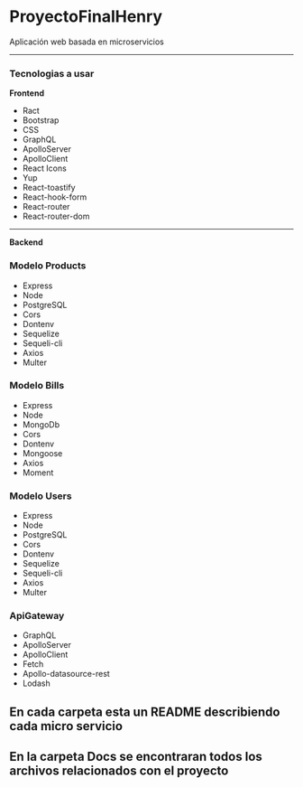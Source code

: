 # ProyectoFinalHenry
Aplicación web basada en microservicios 

---

### Tecnologias a usar

**Frontend**

- Ract
- Bootstrap
- CSS
- GraphQL
- ApolloServer
- ApolloClient
- React Icons
- Yup
- React-toastify
- React-hook-form
- React-router
- React-router-dom

---

**Backend**

### Modelo Products 
- Express
- Node
- PostgreSQL
- Cors
- Dontenv
- Sequelize
- Sequeli-cli
- Axios
- Multer

### Modelo Bills
- Express
- Node
- MongoDb
- Cors
- Dontenv
- Mongoose
- Axios
- Moment

### Modelo Users
- Express
- Node
- PostgreSQL
- Cors
- Dontenv
- Sequelize
- Sequeli-cli
- Axios
- Multer

### ApiGateway

- GraphQL
- ApolloServer
- ApolloClient
- Fetch
- Apollo-datasource-rest
- Lodash

## En cada carpeta esta un README describiendo cada micro servicio
## En la carpeta Docs se encontraran todos los archivos relacionados con el proyecto
